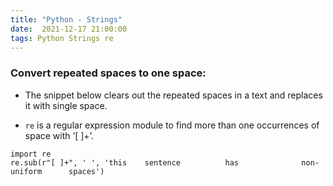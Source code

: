 ```yaml
---
title: "Python - Strings"
date:  2021-12-17 21:00:00
tags: Python Strings re
---
```


### Convert repeated spaces to one space: 

- The snippet below clears out the repeated spaces in a text and replaces it with single space. 

- `re` is a regular expression module to find more than one occurrences of space with ‘[ ]+’.

```
import re
re.sub(r"[ ]+", ' ', 'this    sentence          has              non-uniform      spaces')
```
